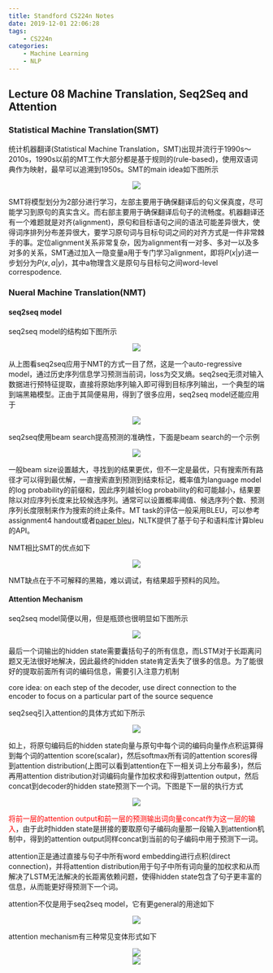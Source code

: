```yaml
---
title: Standford CS224n Notes
date: 2019-12-01 22:06:28
tags:
	- CS224n
categories:
	- Machine Learning
	- NLP
---
```


## Lecture 08 Machine Translation, Seq2Seq and Attention

### Statistical Machine Translation(SMT)

统计机器翻译(Statistical Machine Translation，SMT)出现并流行于1990s～2010s，1990s以前的MT工作大部分都是基于规则的(rule-based)，使用双语词典作为映射，最早可以追溯到1950s。SMT的main idea如下图所示

<div align="center">
    <img src="/home/brooksj/blog/source/images/NLP/lecture8_1.png">
</div>

SMT将模型划分为2部分进行学习，左部主要用于确保翻译后的句义保真度，尽可能学习到原句的真实含义。而右部主要用于确保翻译后句子的流畅度。机器翻译还有一个难题就是对齐(alignment)，原句和目标语句之间的语法可能差异很大，使得词序排列分布差异很大，要学习原句词与目标句词之间的对齐方式是一件非常棘手的事。定位alignment关系非常复杂，因为alignment有一对多、多对一以及多对多的关系，SMT通过加入一隐变量a用于专门学习alignment，即将$P(x|y)$进一步划分为$P(x,a|y)$，其中a物理含义是原句与目标句之间word-level correspodence.

### Nueral Machine Translation(NMT)

#### seq2seq model

seq2seq model的结构如下图所示

<div align="center">
    <img src="/home/brooksj/blog/source/images/NLP/lecture8_2.png">
</div>

从上图看seq2seq应用于NMT的方式一目了然，这是一个auto-regressive model，通过历史序列信息学习预测当前词，loss为交叉熵。seq2seq无须对输入数据进行预特征提取，直接将原始序列输入即可得到目标序列输出，一个典型的端到端黑箱模型。正由于其简便易用，得到了很多应用，seq2seq model还能应用于

<div align="center">
    <img src="/home/brooksj/blog/source/images/NLP/lecture8_3.png">
</div>

seq2seq使用beam search提高预测的准确性，下面是beam search的一个示例

<div align="center">
    <img src="/home/brooksj/blog/source/images/NLP/lecture8_4.png">
</div>

一般beam size设置越大，寻找到的结果更优，但不一定是最优，只有搜索所有路径才可以得到最优解，一直搜索直到预测到结束标记，概率值为language model的log probability的前缀和，因此序列越长log probability的和可能越小，结果要除以对应序列长度来比较候选序列。通常可以设置概率阈值、候选序列个数、预测序列长度限制来作为搜索的终止条件。MT task的评估一般采用BLEU，可以参考assignment4 handout或者[paper bleu](https://dl.acm.org/citation.cfm?id=1073135)，NLTK提供了基于句子和语料库计算bleu的API。

NMT相比SMT的优点如下

<div align="center">
    <img src="/home/brooksj/blog/source/images/NLP/lecture8_5.png">
</div>

NMT缺点在于不可解释的黑箱，难以调试，有结果超乎预料的风险。

#### Attention Mechanism

seq2seq model简便以用，但是瓶颈也很明显如下图所示

<div align="center">
    <img src="/home/brooksj/blog/source/images/NLP/lecture8_6.png">
</div>

最后一个词输出的hidden state需要囊括句子的所有信息，而LSTM对于长距离问题又无法很好地解决，因此最终的hidden state肯定丢失了很多的信息。为了能很好的提取前面所有词的编码信息，需要引入注意力机制

core idea: on each step of the decoder, use direct connection to the encoder to focus on a particular part of the source sequence

seq2seq引入attention的具体方式如下所示

<div align="center">
    <img src="/home/brooksj/blog/source/images/NLP/lecture8_7.png">
</div>

如上，将原句编码后的hidden state向量与原句中每个词的编码向量作点积运算得到每个词的attention score(scalar)，然后softmax所有词的attention scores得到attention distribution(上图可以看到attention在下一相关词上分布最多)，然后再用attention distribution对词编码向量作加权求和得到attention output，然后concat到decoder的hidden state预测下一个词。下图是下一层的执行方式

<div align="center">
    <img src="/home/brooksj/blog/source/images/NLP/lecture8_8.png">
</div>



<font color='red'>将前一层的attention output和前一层的预测输出词向量concat作为这一层的输入</font>，由于此时hidden state是拼接的要取原句子编码向量那一段输入到attention机制中，得到的attention output同样concat到当前的句子编码中用于预测下一词。

attention正是通过直接与句子中所有word embedding进行点积(direct connection)，并将attention distribution用于句子中所有词向量的加权求和从而解决了LSTM无法解决的长距离依赖问题，使得hidden state包含了句子更丰富的信息，从而能更好得预测下一个词。

attention不仅是用于seq2seq model，它有更general的用途如下

<div align="center">
    <img  src="/home/brooksj/blog/source/images/NLP/lecture8_9.png">
</div>

attention mechanism有三种常见变体形式如下

<div align="center">
    <img src="/home/brooksj/blog/source/images/NLP/lecture8_10.png">
</div>

<div align="center">
    <img src="/home/brooksj/blog/source/images/NLP/lecture8_11.png">
</div>





